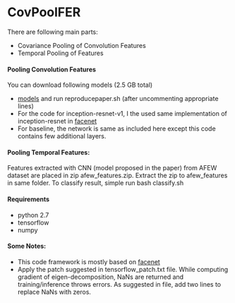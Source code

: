 # CovPoolFER

There are following main parts:
* Covariance Pooling of Convolution Features
* Temporal Pooling of Features

#### Pooling Convolution Features
You can download following models (2.5 GB total)
* [models](https://drive.google.com/open?id=1SmFPoX3ASqUXbvtOYFGJnMzr9PhHHjZq)
and run reproducepaper.sh (after uncommenting appropriate lines)
* For the code for inception-resnet-v1, I the used same implementation of inception-resnet in [facenet](https://github.com/davidsandberg/facenet)
* For baseline, the network is same as included here except this code contains few additional layers.

#### Pooling Temporal Features:
Features extracted with CNN (model proposed in the paper) from AFEW dataset are placed in zip afew_features.zip. Extract the zip to afew_features in same folder. To classify result, simple run bash classify.sh

#### Requirements
* python 2.7
* tensorflow
* numpy

#### Some Notes:
* This code framework is mostly based on [facenet](https://github.com/davidsandberg/facenet)
* Apply the patch suggested in tensorflow_patch.txt file. While computing gradient of eigen-decomposition, NaNs are returned and training/inference throws errors. As suggested in file, add two lines to replace NaNs with zeros.
